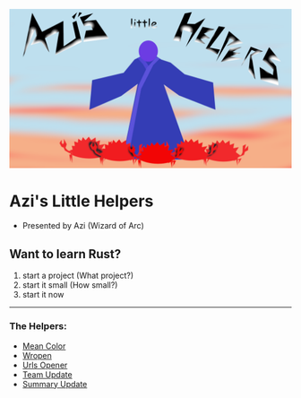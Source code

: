 ![image](AzisLittleHelpers.png)

# Azi's Little Helpers
* Presented by Azi (Wizard of Arc)
## Want to learn Rust?
1. start a project (What project?)
1. start it small (How small?)
1. start it now
---

### The Helpers:

* [Mean Color](../color_mean/README.md)
* [Wropen](../wropen/README.md)
* [Urls Opener](../open_urls_from_list/README.md)
* [Team Update](../team_update/README.md)
* [Summary Update](../summary_update/README.md)
